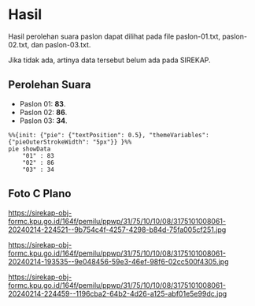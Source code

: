 # Hasil

Hasil perolehan suara paslon dapat dilihat pada file paslon-01.txt, paslon-02.txt, dan paslon-03.txt.

Jika tidak ada, artinya data tersebut belum ada pada SIREKAP.

## Perolehan Suara

 * Paslon 01: **83**.
 * Paslon 02: **86**.
 * Paslon 03: **34**.

```mermaid
%%{init: {"pie": {"textPosition": 0.5}, "themeVariables": {"pieOuterStrokeWidth": "5px"}} }%%
pie showData
    "01" : 83
    "02" : 86
    "03" : 34
```
## Foto C Plano

https://sirekap-obj-formc.kpu.go.id/164f/pemilu/ppwp/31/75/10/10/08/3175101008061-20240214-224521--9b754c4f-4257-4298-b84d-75fa005cf251.jpg

https://sirekap-obj-formc.kpu.go.id/164f/pemilu/ppwp/31/75/10/10/08/3175101008061-20240214-193535--9e048456-59e3-46ef-98f6-02cc500f4305.jpg

https://sirekap-obj-formc.kpu.go.id/164f/pemilu/ppwp/31/75/10/10/08/3175101008061-20240214-224459--1196cba2-64b2-4d26-a125-abf01e5e99dc.jpg
